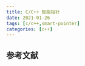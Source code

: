 ```yaml
---
title: C/C++ 智能指针
date: 2021-01-26
tags: [c/c++,smart-pointer]
categories: [c++]
---
```


## 参考文献
[^1]: [A beginner's look at smart pointers in modern C++](https://www.internalpointers.com/post/beginner-s-look-smart-pointers-modern-c)

